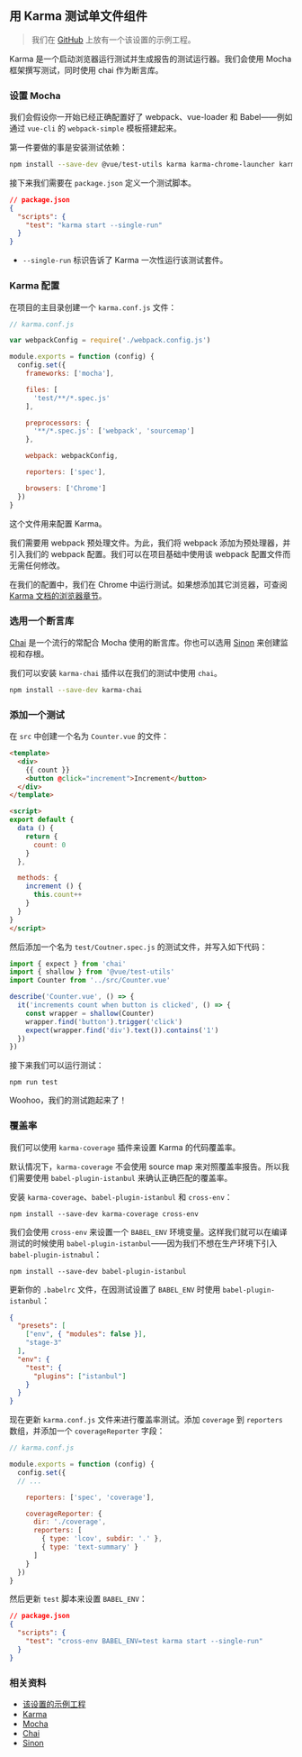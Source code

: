 ## 用 Karma 测试单文件组件

> 我们在 [GitHub](https://github.com/eddyerburgh/vue-test-utils-karma-example) 上放有一个该设置的示例工程。

Karma 是一个启动浏览器运行测试并生成报告的测试运行器。我们会使用 Mocha 框架撰写测试，同时使用 chai 作为断言库。

### 设置 Mocha

我们会假设你一开始已经正确配置好了 webpack、vue-loader 和 Babel——例如通过 `vue-cli` 的 `webpack-simple` 模板搭建起来。

第一件要做的事是安装测试依赖：

``` bash
npm install --save-dev @vue/test-utils karma karma-chrome-launcher karma-mocha karma-sourcemap-loader karma-spec-reporter karma-webpack mocha
```

接下来我们需要在 `package.json` 定义一个测试脚本。

```json
// package.json
{
  "scripts": {
    "test": "karma start --single-run"
  }
}
```

- `--single-run` 标识告诉了 Karma 一次性运行该测试套件。

### Karma 配置

在项目的主目录创建一个 `karma.conf.js` 文件：

```js
// karma.conf.js

var webpackConfig = require('./webpack.config.js')

module.exports = function (config) {
  config.set({
    frameworks: ['mocha'],

    files: [
      'test/**/*.spec.js'
    ],

    preprocessors: {
      '**/*.spec.js': ['webpack', 'sourcemap']
    },

    webpack: webpackConfig,

    reporters: ['spec'],

    browsers: ['Chrome']
  })
}
```

这个文件用来配置 Karma。

我们需要用 webpack 预处理文件。为此，我们将 webpack 添加为预处理器，并引入我们的 webpack 配置。我们可以在项目基础中使用该 webpack 配置文件而无需任何修改。

在我们的配置中，我们在 Chrome 中运行测试。如果想添加其它浏览器，可查阅[Karma 文档的浏览器章节](http://karma-runner.github.io/2.0/config/browsers.html)。

### 选用一个断言库

[Chai](http://chaijs.com/) 是一个流行的常配合 Mocha 使用的断言库。你也可以选用 [Sinon](http://sinonjs.org/) 来创建监视和存根。

我们可以安装 `karma-chai` 插件以在我们的测试中使用 `chai`。

``` bash
npm install --save-dev karma-chai
```

### 添加一个测试

在 `src` 中创建一个名为 `Counter.vue` 的文件：

``` html
<template>
  <div>
    {{ count }}
    <button @click="increment">Increment</button>
  </div>
</template>

<script>
export default {
  data () {
    return {
      count: 0
    }
  },

  methods: {
    increment () {
      this.count++
    }
  }
}
</script>
```

然后添加一个名为 `test/Coutner.spec.js` 的测试文件，并写入如下代码：

```js
import { expect } from 'chai'
import { shallow } from '@vue/test-utils'
import Counter from '../src/Counter.vue'

describe('Counter.vue', () => {
  it('increments count when button is clicked', () => {
    const wrapper = shallow(Counter)
    wrapper.find('button').trigger('click')
    expect(wrapper.find('div').text()).contains('1')
  })
})
```

接下来我们可以运行测试：

```
npm run test
```

Woohoo，我们的测试跑起来了！

### 覆盖率

我们可以使用 `karma-coverage` 插件来设置 Karma 的代码覆盖率。

默认情况下，`karma-coverage` 不会使用 source map 来对照覆盖率报告。所以我们需要使用 `babel-plugin-istanbul` 来确认正确匹配的覆盖率。

安装 `karma-coverage`、`babel-plugin-istanbul` 和 `cross-env`：

```
npm install --save-dev karma-coverage cross-env
```

我们会使用 `cross-env` 来设置一个 `BABEL_ENV` 环境变量。这样我们就可以在编译测试的时候使用 `babel-plugin-istanbul`——因为我们不想在生产环境下引入 `babel-plugin-istnabul`：

```
npm install --save-dev babel-plugin-istanbul
```

更新你的 `.babelrc` 文件，在因测试设置了 `BABEL_ENV` 时使用 `babel-plugin-istanbul`：

```json
{
  "presets": [
    ["env", { "modules": false }],
    "stage-3"
  ],
  "env": {
    "test": {
      "plugins": ["istanbul"]
    }
  }
}
```

现在更新 `karma.conf.js` 文件来进行覆盖率测试。添加 `coverage` 到 `reporters` 数组，并添加一个 `coverageReporter` 字段：

```js
// karma.conf.js

module.exports = function (config) {
  config.set({
  // ...

    reporters: ['spec', 'coverage'],

    coverageReporter: {
      dir: './coverage',
      reporters: [
        { type: 'lcov', subdir: '.' },
        { type: 'text-summary' }
      ]
    }
  })
}
```

然后更新 `test` 脚本来设置 `BABEL_ENV`：

```json
// package.json
{
  "scripts": {
    "test": "cross-env BABEL_ENV=test karma start --single-run"
  }
}
```

### 相关资料

- [该设置的示例工程](https://github.com/eddyerburgh/vue-test-utils-karma-example)
- [Karma](http://karma-runner.github.io/)
- [Mocha](https://mochajs.org/)
- [Chai](http://chaijs.com/)
- [Sinon](http://sinonjs.org/)
